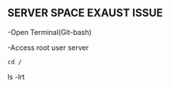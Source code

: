 ##  SERVER SPACE EXAUST ISSUE

-Open Terminal(Git-bash)

-Access root user server
```
cd /
```
ls -lrt

